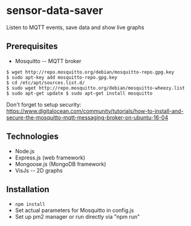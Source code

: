 # sensor-data-saver
Listen to MQTT events, save data and show live graphs

## Prerequisites
* Mosquitto -- MQTT broker
~~~
$ wget http://repo.mosquitto.org/debian/mosquitto-repo.gpg.key 
$ sudo apt-key add mosquitto-repo.gpg.key 
$ cd /etc/apt/sources.list.d/ 
$ sudo wget http://repo.mosquitto.org/debian/mosquitto-wheezy.list 
$ sudo apt-get update $ sudo apt-get install mosquitto
~~~
Don't forget to setup security: https://www.digitalocean.com/community/tutorials/how-to-install-and-secure-the-mosquitto-mqtt-messaging-broker-on-ubuntu-16-04

## Technologies
* Node.js
* Express.js (web framework)
* Mongoose.js (MongoDB framework)
* VisJs -- 2D graphs

## Installation
* `npm install`
* Set actual parameters for Mosquitto in config.js
* Set up pm2 manager or run directly via "npm run"
